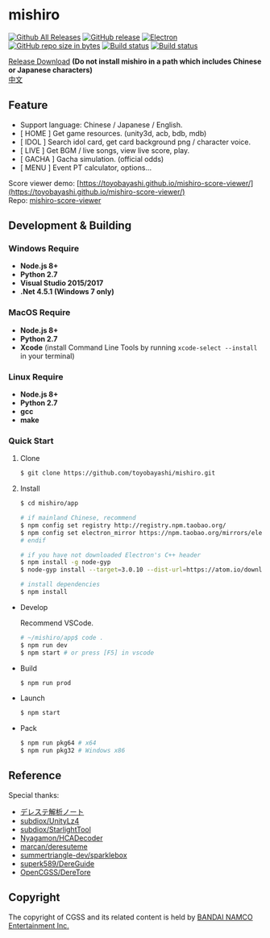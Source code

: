 # mishiro
[![Github All Releases](https://img.shields.io/github/downloads/toyobayashi/mishiro/total.svg)](https://github.com/toyobayashi/mishiro/releases)
[![GitHub release](https://img.shields.io/github/release/toyobayashi/mishiro.svg)](https://github.com/toyobayashi/mishiro/releases)
[![Electron](https://img.shields.io/badge/dynamic/json.svg?label=electron&url=https%3A%2F%2Fraw.githubusercontent.com%2Ftoyobayashi%2Fmishiro%2Fmaster%2Fapp%2Fpackage.json&query=%24.devDependencies.electron&colorB=9feaf9)](https://electronjs.org/)
[![GitHub repo size in bytes](https://img.shields.io/github/repo-size/toyobayashi/mishiro.svg)](https://github.com/toyobayashi/mishiro/archive/master.zip)
[![Build status](https://ci.appveyor.com/api/projects/status/qv7x4qj669pyolfi/branch/master?svg=true)](https://ci.appveyor.com/project/toyobayashi/mishiro/branch/master)
[![Build status](https://travis-ci.com/toyobayashi/mishiro.svg?branch=master)](https://travis-ci.com/toyobayashi/mishiro/)
<!-- [![Vue](https://img.shields.io/badge/dynamic/json.svg?label=vue&url=https%3A%2F%2Fraw.githubusercontent.com%2Ftoyobayashi%2Fmishiro%2Fmaster%2Fapp%2Fpackage.json&query=%24.dependencies.vue&colorB=41b883)](https://vuejs.org/)
[![Webpack](https://img.shields.io/badge/dynamic/json.svg?label=webpack&url=https%3A%2F%2Fraw.githubusercontent.com%2Ftoyobayashi%2Fmishiro%2Fmaster%2Fapp%2Fpackage.json&query=%24.devDependencies.webpack&colorB=55a7dd)](https://webpack.js.org/) -->


[Release Download](https://github.com/toyobayashi/mishiro/releases) __(Do not install mishiro in a path which includes Chinese or Japanese characters)__  
[中文](https://github.com/toyobayashi/mishiro/blob/master/README_CN.md)


## Feature

* Support language: Chinese / Japanese / English.
* [ HOME ] Get game resources. (unity3d, acb, bdb, mdb)
* [ IDOL ] Search idol card, get card background png / character voice.
* [ LIVE ] Get BGM / live songs, view live score, play.
* [ GACHA ] Gacha simulation. (official odds)
* [ MENU ] Event PT calculator, options...

Score viewer demo: [https://toyobayashi.github.io/mishiro-score-viewer/](https://toyobayashi.github.io/mishiro-score-viewer/)  
Repo: [mishiro-score-viewer](https://github.com/toyobayashi/mishiro-score-viewer)

<!-- * [ IDOL ] Search idol card and download card background png from [starlight.kirara.ca](https://starlight.kirara.ca/) or character voice from game server. -->

## Development & Building

### Windows Require
 
* __Node.js 8+__
* __Python 2.7__
* __Visual Studio 2015/2017__
* __.Net 4.5.1 (Windows 7 only)__  

### MacOS Require
 
* __Node.js 8+__
* __Python 2.7__
* __Xcode__ (install Command Line Tools by running ```xcode-select --install``` in your terminal)

### Linux Require

* __Node.js 8+__
* __Python 2.7__
* __gcc__
* __make__

### Quick Start

1. Clone  

    ``` bash 
    $ git clone https://github.com/toyobayashi/mishiro.git
    ```

2. Install  

    ``` bash
    $ cd mishiro/app

    # if mainland Chinese, recommend
    $ npm config set registry http://registry.npm.taobao.org/
    $ npm config set electron_mirror https://npm.taobao.org/mirrors/electron/
    # endif

    # if you have not downloaded Electron's C++ header
    $ npm install -g node-gyp
    $ node-gyp install --target=3.0.10 --dist-url=https://atom.io/download/electron

    # install dependencies
    $ npm install
    ```

* Develop

    Recommend VSCode.
    
    ``` bash
    # ~/mishiro/app$ code .
    $ npm run dev
    $ npm start # or press [F5] in vscode
    ```

* Build  

    ``` bash
    $ npm run prod
    ```

* Launch  

    ``` bash
    $ npm start
    ```

* Pack

    ``` bash
    $ npm run pkg64 # x64 
    $ npm run pkg32 # Windows x86
    ```

## Reference
Special thanks:   
* [デレステ解析ノート](https://subdiox.github.io/deresute/)
* [subdiox/UnityLz4](https://github.com/subdiox/UnityLz4)
* [subdiox/StarlightTool](https://github.com/subdiox/StarlightTool)
* [Nyagamon/HCADecoder](https://github.com/Nyagamon/HCADecoder)
* [marcan/deresuteme](https://github.com/marcan/deresuteme)
* [summertriangle-dev/sparklebox](https://github.com/summertriangle-dev/sparklebox)
* [superk589/DereGuide](https://github.com/superk589/DereGuide)
* [OpenCGSS/DereTore](https://github.com/OpenCGSS/DereTore)


## Copyright
The copyright of CGSS and its related content is held by [BANDAI NAMCO Entertainment Inc.](https://bandainamcoent.co.jp/)  
